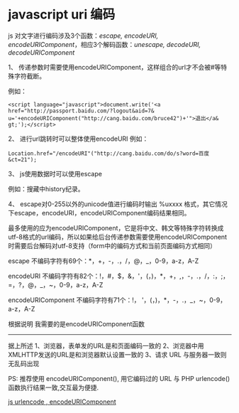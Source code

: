 # javascript uri 编码



js 对文字进行编码涉及3个函数：*escape, encodeURI, encodeURIComponent*，相应3个解码函数：*unescape, decodeURI, decodeURIComponent*

1、   传递参数时需要使用encodeURIComponent，这样组合的url才不会被#等特殊字符截断。                            

例如：

	<script language="javascript">document.write('<a href="http://passport.baidu.com/?logout&aid=7& u='+encodeURIComponent("http://cang.baidu.com/bruce42")+'">退出</a& gt;');</script>

2、   进行url跳转时可以整体使用encodeURI
例如：

	Location.href="/encodeURI"("http://cang.baidu.com/do/s?word=百度&ct=21");

3、   js使用数据时可以使用escape

例如：搜藏中history纪录。

4、   escape对0-255以外的unicode值进行编码时输出 %uxxxx 格式，其它情况下escape，encodeURI，encodeURIComponent编码结果相同。


最多使用的应为encodeURIComponent，它是将中文、韩文等特殊字符转换成utf-8格式的url编码，所以如果给后台传递参数需要使用encodeURIComponent时需要后台解码对utf-8支持（form中的编码方式和当前页面编码方式相同）

escape 不编码字符有69个：*，+，-，.，/，@，_，0-9，a-z，A-Z

encodeURI 不编码字符有82个：!，#，$，&，'，(，)，*，+，,，-，.，/，:，;，=，?，@，_，~，0-9，a-z，A-Z

encodeURIComponent 不编码字符有71个：!， '，(，)，*，-，.，_，~，0-9，a-z，A-Z

 

 

根据说明 我需要的是encodeURIComponent函数

--------------------------------------------------------------------------------------------------------------

据上所述
1、浏览器，表单发的URL是和页面编码一致的
2、浏览器中用XMLHTTP发送的URL是和浏览器默认设置一致的
3、请求 URL 与服务器一致则无乱码出现

 

PS:  推荐使用 encodeURIComponent(), 用它编码过的 URL 与 PHP urlencode() 函数执行结果一致,交互最为便捷.




[js urlencode , encodeURIComponent](http://www.blogjava.net/freeman1984/archive/2010/06/07/322965.html)   